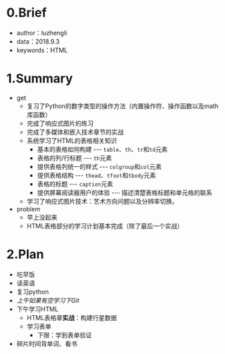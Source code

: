 # 0.Brief

- author：luzhengli
- data：2018.9.3
- keywords：HTML

# 1.Summary

- get
  - 复习了Python的数字类型的操作方法（内置操作符、操作函数以及math库函数）
  - 完成了响应式图片的练习
  - 完成了多媒体和嵌入技术章节的实战
  - 系统学习了HTML的表格相关知识
    - 基本的表格如何构建 --- `table`、`th`、`tr`和`td`元素
    - 表格的列/行标题 --- `th`元素
    - 提供表格列统一的样式 --- `colgroup`和`col`元素
    - 提供表格结构 --- `thead`、`tfoot`和`tbody`元素
    - 表格的标题 --- `caption`元素
    - 提供屏幕阅读器用户的体验 --- 描述清楚表格标题和单元格的联系
  - 学习了响应式图片技术：艺术方向问题以及分辨率切换。
- problem
  - 早上没起来
  - HTML表格部分的学习计划基本完成（除了最后一个实战）

# 2.Plan

- 吃早饭
- 读英语
- 复习python
- *上午如果有空学习下Git*
- 下午学习HTML
  - HTML表格章**实战**：构建行星数据
  - 学习表单
    - 下限：学到表单验证
- 碎片时间背单词、看书

